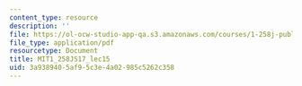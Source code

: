 ```yaml
---
content_type: resource
description: ''
file: https://ol-ocw-studio-app-qa.s3.amazonaws.com/courses/1-258j-public-transportation-systems-spring-2017/3a9389405af95c3e4a02985c5262c358_MIT1_258JS17_lec15.pdf
file_type: application/pdf
resourcetype: Document
title: MIT1_258JS17_lec15
uid: 3a938940-5af9-5c3e-4a02-985c5262c358
---
```

